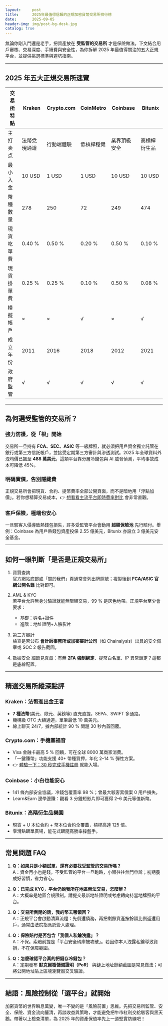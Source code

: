 ```yaml
---
layout:     post
title:      2025年最值得信賴的正規加密貨幣交易所排行榜
date:       2025-09-05
header-img: img/post-bg-desk.jpg
catalog: true
---
```


無論你剛入門還是老手，把資產放在 **受監管的交易所** 才是保險做法。下文結合用戶審核、交易深度、手續費與安全性，為你拆解 2025 年最值得關注的五大正規平台，並提供挑選標準與避坑指南。

---

## 2025 年五大正規交易所速覽

| 交易所特點 | **Kraken** | **Crypto.com** | **CoinMetro** | **Coinbase** | **Bitunix** |
| --- | --- | --- | --- | --- | --- |
| 主打卖点 | 法幣兌現通道 | 行動端體驗 | 低槓桿穩健 | 業界頂級安全 | 高槓桿衍生品 |
| 最小入金 | 10 USD | 1 USD | 1 USD | 10 USD | 10 USD |
| 幣種數量 | 278 | 250 | 72 | 249 | 474 |
| 現貨吃單費 | 0.40 % | 0.50 % | 0.20 % | 0.50 % | 0.10 % |
| 現貨掛單費 | 0.25 % | 0.25 % | 0.10 % | 0.50 % | 0.08 % |
| 模擬帳戶 | × | × | √ | × | √ |
| 成立年份 | 2011 | 2016 | 2018 | 2012 | 2021 |
| 政府監管 | √ | √ | √ | √ | √ |

---

## 為何選受監管的交易所？

### 強力防護，從「根」開始
交易所一旦持有 **FCA、SEC、ASIC** 等一級牌照，就必須把用戶資金獨立託管在銀行或第三方信託帳戶，並接受定期第三方審計與滲透測試。2025 年全球資料外洩均價已飆至 **488 萬美元**，這類平台靠分層冷錢包與 AI 威脅偵測，平均事故成本可降低 45%。

### 明碼實價，告別隱藏費
正規交易所會把現貨、合約、提幣費率全部公開頁面，而不是暗地用「浮點加價」。若你想精算交易成本，👉 [想看看主流平台即時費率對比](https://okxdog.com/) 會非常直觀。

### 客戶保險，極端也安心
一旦駭客入侵導致熱錢包損失，許多受監管平台會動用 **超額保險池** 先行賠付。舉例：Coinbase 為用戶熱錢包資產投保 2.55 億美元，Bitunix 亦設立 3 億美元安全基金。

---

## 如何一眼判斷「是否是正規交易所」

1. 資質查詢  
   官方網站底部或「關於我們」頁通常會列出牌照號；複製後到 **FCA/ASIC 官網公開名錄** 比對即可。

2. AML & KYC  
   若平台允許無身分驗證就能無限額交易，99 % 是灰色地帶。正規平台至少會要求：
   - 基礎：姓名+證件
   - 進階：地址證明+人臉影片

3. 第三方審計  
   檢查是否公布 **會計師事務所或加密審計公司**（如 Chainalysis）出具的安全佩章或 SOC 2 報告截圖。

4. 數據安全
   細節見真章：有無 **2FA 強制綁定**、提幣白名單、IP 異常鎖定？這都是底線配置。

---

## 精選交易所縱深點評

### Kraken：法幣進出金王者
- **7 種法幣**(美元、歐元、英鎊等) 直充直提，SEPA、SWIFT 多通路。
- 機構級 OTC 大額通道，單筆最低 10 萬美元。
- 線上聊天 24/7，據內部統計 90 % 問題 30 秒內首回覆。

### Crypto.com：手機黨福音
- Visa 金融卡最高 5 % 回饋，可在全球 8000 萬商家消費。
- 「一鍵賺幣」功能支援 40+ 幣種質押，年化 2–14 % 彈性方案。
- 👉 [體驗一下：30 秒完成手機註冊](https://okxdog.com/) 就能入場。

### Coinbase：小白也能安心
- 141 條內部安全協議，冷錢包覆蓋率 98 %；曾最大駭客索償案 0 用戶損失。
- Learn&Earn 邊學邊賺：觀看 3 分鐘短影片即可獲得 2–6 美元等值新幣。

### Bitunix：高階衍生品樂園
- 現貨 + U 本位合約 + 幣本位合約全覆蓋，槓桿高達 125 倍。
- 零滑點跟單廣場，能花式跟隨高勝率操盤手。

---

## 常見問題 FAQ

1. **Q：如果只是小額試單，還有必要找受監管的交易所嗎？**  
   A：資金再小也是錢。不受監管的平台一旦跑路，小額往往無門申訴；初期養成好習慣，省力省心。

2. **Q：已完成 KYC，平台仍說我所在地區無法交易，怎麼辦？**  
   A：大概率是地區合規限制。請提交最新地址證明或考慮轉向持當地牌照的平台。

3. **Q：交易所倒閉的話，我的幣去哪領回？**  
   A：正規平台會啟動清算流程：先償還債務，再把剩餘資產按餘額比例返還用戶，通常由法院指派託管人處理。

4. **Q：保險賠付是否包含「我個人私鑰洩露」？**  
   A：不保。索賠前提是「平台安全碼庫被攻破」。若因你本人洩露私鑰導致資損，不在保障範圍。

5. **Q：怎麼確認平台真的把錢存冷錢包？**  
   A：定期發布 **默克爾樹儲備證明（PoR）** 與鏈上地址餘額截圖是常見做法；可將公開地址貼上區塊瀏覽器交叉驗證。

---

## 結語：風險控制從「選平台」就開始

加密貨幣的世界瞬息萬變，唯一不變的是「風險前置」思維。先把交易所監管、安全、保險、資金流向釐清，再談收益與策略，才能避免把牛市紅利交給駭客與黑天鵝。帶著以上檢查清單，為 2025 年的資產保值率先上一道堅實防線吧！